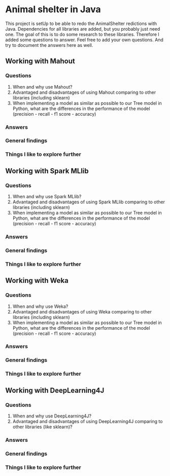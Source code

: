 # Animal shelter in Java
This project is setUp to be able to redo the AnimalShelter redictions with Java. Dependencies for all libraries are added, but you probably just need one.
The goal of this is to do some research to these libraries. Therefore I added some questions to answer. Feel free to add your own questions. And try to document the answers here as well. 


## Working with Mahout
### Questions
1. When and why use Mahout?
2. Advantaged and disadvantages of using Mahout comparing to other libraries (including sklearn)
3. When implementing a model as similar as possible to our Tree model in Python, what are the differences in the performance of the model (precision - recall - f1 score - accuracy)

### Answers
### General findings 
### Things I like to explore further

## Working with Spark MLlib
### Questions
1. When and why use Spark MLlib?
2. Advantaged and disadvantages of using Spark MLlib comparing to other libraries (including sklearn)
3. When implementing a model as similar as possible to our Tree model in Python, what are the differences in the performance of the model (precision - recall - f1 score - accuracy)

### Answers
### General findings 
### Things I like to explore further

## Working with Weka
### Questions
1. When and why use Weka?
2. Advantaged and disadvantages of using Weka comparing to other libraries (including sklearn)
3. When implementing a model as similar as possible to our Tree model in Python, what are the differences in the performance of the model (precision - recall - f1 score - accuracy)

### Answers
### General findings 
### Things I like to explore further

## Working with DeepLearning4J
### Questions
1. When and why use DeepLearning4J?
2. Advantaged and disadvantages of using DeepLearning4J comparing to other libraries (like sklearn)?

### Answers
### General findings 
### Things I like to explore further


